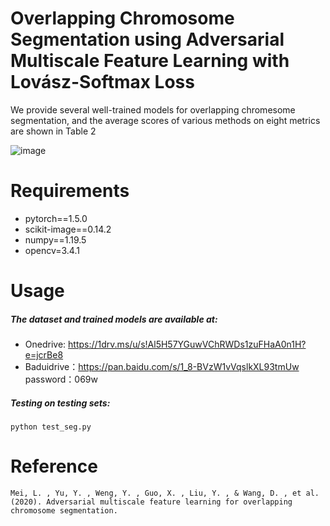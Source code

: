 # Overlapping Chromosome Segmentation using Adversarial Multiscale Feature Learning with Lovász-Softmax Loss 
We provide several well-trained models for overlapping chromesome segmentation, and the average scores of various methods on eight metrics are shown in Table 2

![image](https://github.com/liyemei/AFML/blob/master/TableII.jpg)



# Requirements
- pytorch==1.5.0
- scikit-image==0.14.2
- numpy==1.19.5
- opencv=3.4.1
# Usage
#####  The dataset and trained models  are available at:
- Onedrive: https://1drv.ms/u/s!Al5H57YGuwVChRWDs1zuFHaA0n1H?e=jcrBe8
- Baduidrive：https://pan.baidu.com/s/1_8-BVzW1vVqslkXL93tmUw password：069w 


##### Testing on testing sets:
```
python test_seg.py
```
# Reference

```
Mei, L. , Yu, Y. , Weng, Y. , Guo, X. , Liu, Y. , & Wang, D. , et al. (2020). Adversarial multiscale feature learning for overlapping chromosome segmentation.

```





